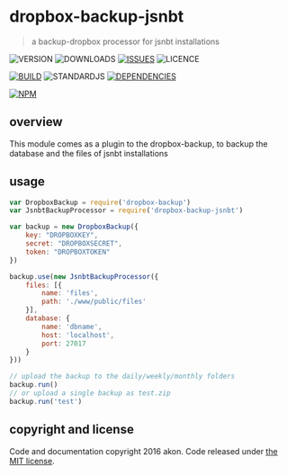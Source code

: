# dropbox-backup-jsnbt
> a backup-dropbox processor for jsnbt installations

![VERSION](https://img.shields.io/npm/v/dropbox-backup-jsnbt.svg)
![DOWNLOADS](https://img.shields.io/npm/dt/dropbox-backup-jsnbt.svg)
[![ISSUES](https://img.shields.io/github/issues-raw/akonoupakis/dropbox-backup-jsnbt.svg)](https://github.com/akonoupakis/dropbox-backup-jsnbt/issues)
![LICENCE](https://img.shields.io/npm/l/dropbox-backup-jsnbt.svg)

[![BUILD](https://api.travis-ci.org/akonoupakis/dropbox-backup-jsnbt.svg?branch=master)](http://travis-ci.org/akonoupakis/dropbox-backup-jsnbt)
![STANDARDJS](https://img.shields.io/badge/code%20style-standard-brightgreen.svg)
[![DEPENDENCIES](https://david-dm.org/akonoupakis/dropbox-backup-jsnbt.svg)](https://david-dm.org/akonoupakis/dropbox-backup-jsnbt)

[![NPM](https://nodei.co/npm/dropbox-backup-jsnbt.png?downloads=true)](https://nodei.co/npm/dropbox-backup-jsnbt/)

## overview

This module comes as a plugin to the dropbox-backup, to backup the database and the files of jsnbt installations

## usage

```js
var DropboxBackup = require('dropbox-backup')
var JsnbtBackupProcessor = require('dropbox-backup-jsnbt')

var backup = new DropboxBackup({
    key: "DROPBOXKEY",
    secret: "DROPBOXSECRET",
    token: "DROPBOXTOKEN"
})

backup.use(new JsnbtBackupProcessor({
    files: [{
        name: 'files',
        path: './www/public/files'
    }],
    database: {
        name: 'dbname',
        host: 'localhost',
        port: 27017
    }
}))

// upload the backup to the daily/weekly/monthly folders
backup.run()
// or upload a single backup as test.zip 
backup.run('test')
```

## copyright and license

Code and documentation copyright 2016 akon. Code released under [the MIT license](https://cdn.rawgit.com/akonoupakis/dropbox-backup-jsnbt/master/LICENSE).